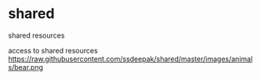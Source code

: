 # shared
shared resources



access to shared resources 
https://raw.githubusercontent.com/ssdeepak/shared/master/images/animals/bear.png